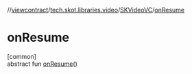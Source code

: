 //[viewcontract](../../../index.md)/[tech.skot.libraries.video](../index.md)/[SKVideoVC](index.md)/[onResume](on-resume.md)

# onResume

[common]\
abstract fun [onResume](on-resume.md)()
